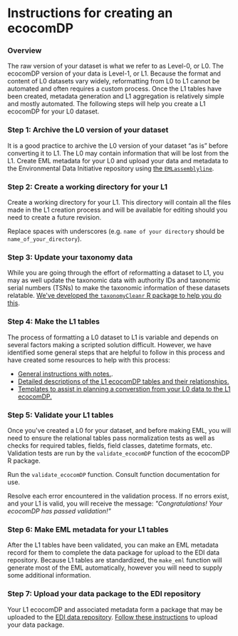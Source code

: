 # Instructions for creating an ecocomDP

### Overview

The raw version of your dataset is what we refer to as Level-0, or L0. The ecocomDP version of your data is Level-1, or L1. Because the format and content of L0 datasets vary widely, reformatting from L0 to L1 cannot be automated and often requires a custom process. Once the L1 tables have been created, metadata generation and L1 aggregation is relatively simple and mostly automated. The following steps will help you create a L1 ecocomDP for your L0 dataset.

### Step 1: Archive the L0 version of your dataset

It is a good practice to archive the L0 version of your dataset “as is” before converting it to L1. The L0 may contain information that will be lost from the L1. Create EML metadata for your L0 and upload your data and metadata to the Environmental Data Initiative repository using [the `EMLassemblyline`](https://github.com/EDIorg/EMLassemblyline).

### Step 2: Create a working directory for your L1

Create a working directory for your L1. This directory will contain all the files made in the L1 creation process and will be available for editing should you need to create a future revision.

Replace spaces with underscores (e.g. `name of your directory` should be `name_of_your_directory`).

### Step 3: Update your taxonomy data

While you are going through the effort of reformatting a dataset to L1, you may as well update the taxonomic data with authority IDs and taxonomic serial numbers (TSNs) to make the taxonomic information of these datasets relatable. [We've developed the `taxonomyCleanr` R package to help you do this](https://github.com/EDIorg/taxonomyCleanr).

### Step 4: Make the L1 tables

The process of formatting a L0 dataset to L1 is variable and depends on several factors making a scripted solution difficult. However, we have identified some general steps that are helpful to follow in this process and have created some resources to help with this process:
* [General instructions with notes.](https://github.com/EDIorg/ecocomDP/blob/master/documentation/instructions/table-creation.md).
* [Detailed descriptions of the L1 ecocomDP tables and their relationships.](https://github.com/EDIorg/ecocomDP/tree/master/documentation/model)
* [Templates to assist in planning a converstion from your L0 data to the L1 ecocomDP.](https://github.com/EDIorg/ecocomDP/blob/master/documentation/instructions/template-mapping.md)

### Step 5: Validate your L1 tables

Once you've created a L0 for your dataset, and before making EML, you will need to ensure the relational tables pass normalization tests as well as checks for required tables, fields, field classes, datetime formats, etc. Validation tests are run by the `validate_ecocomDP` function of the ecocomDP R package.

Run the `validate_ecocomDP` function. Consult function documentation for use.

Resolve each error encountered in the validation process. If no errors exist, and your L1 is valid, you will receive the message: *"Congratulations! Your ecocomDP has passed validation!"*

### Step 6: Make EML metadata for your L1 tables

After the L1 tables have been validated, you can make an EML metadata record for them to complete the data package for upload to the EDI data repository. Because L1 tables are standardized, the `make_eml` function will generate most of the EML automatically, however you will need to supply some additional information.

### Step 7: Upload your data package to the EDI repository

Your L1 ecocomDP and associated metadata form a package that may be uploaded to the [EDI data repository](https://portal.edirepository.org/nis/home.jsp). [Follow these instructions](https://environmentaldatainitiative.org/resources/assemble-data-and-metadata/step-4-submit-your-data-package/) to upload your data package.
